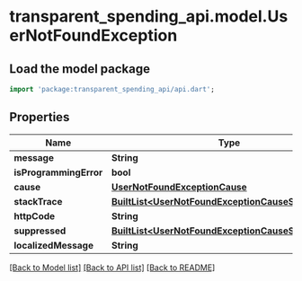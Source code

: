# transparent_spending_api.model.UserNotFoundException

## Load the model package
```dart
import 'package:transparent_spending_api/api.dart';
```

## Properties
Name | Type | Description | Notes
------------ | ------------- | ------------- | -------------
**message** | **String** |  | [optional] 
**isProgrammingError** | **bool** |  | 
**cause** | [**UserNotFoundExceptionCause**](UserNotFoundExceptionCause.md) |  | [optional] 
**stackTrace** | [**BuiltList&lt;UserNotFoundExceptionCauseStackTrace&gt;**](UserNotFoundExceptionCauseStackTrace.md) |  | [optional] 
**httpCode** | **String** |  | 
**suppressed** | [**BuiltList&lt;UserNotFoundExceptionCauseSuppressed&gt;**](UserNotFoundExceptionCauseSuppressed.md) |  | [optional] 
**localizedMessage** | **String** |  | [optional] 

[[Back to Model list]](../README.md#documentation-for-models) [[Back to API list]](../README.md#documentation-for-api-endpoints) [[Back to README]](../README.md)


